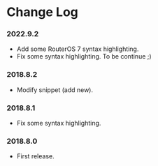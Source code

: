 # Change Log

### 2022.9.2
- Add some RouterOS 7 syntax highlighting.
- Fix some syntax highlighting.
To be continue ;)

### 2018.8.2
- Modify snippet (add new).

### 2018.8.1
- Fix some syntax highlighting.

### 2018.8.0
- First release.